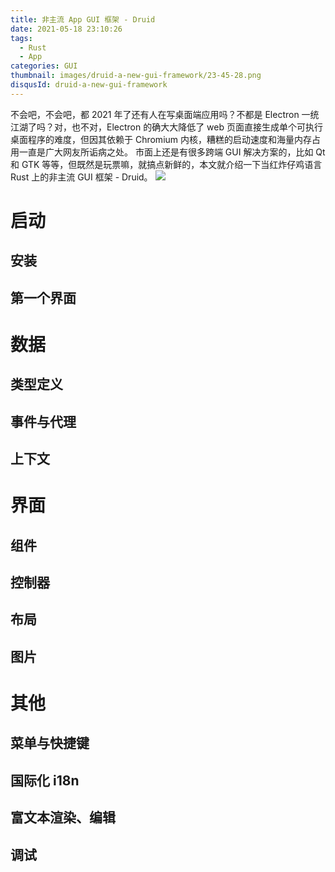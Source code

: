 ```yaml
---
title: 非主流 App GUI 框架 - Druid
date: 2021-05-18 23:10:26
tags:
  - Rust
  - App
categories: GUI
thumbnail: images/druid-a-new-gui-framework/23-45-28.png
disqusId: druid-a-new-gui-framework
---
```


不会吧，不会吧，都 2021 年了还有人在写桌面端应用吗？不都是 Electron 一统江湖了吗？对，也不对，Electron 的确大大降低了 web 页面直接生成单个可执行桌面程序的难度，但因其依赖于 Chromium 内核，糟糕的启动速度和海量内存占用一直是广大网友所诟病之处。
市面上还是有很多跨端 GUI 解决方案的，比如 Qt 和 GTK 等等，但既然是玩票嘛，就搞点新鲜的，本文就介绍一下当红炸仔鸡语言 Rust 上的非主流 GUI 框架 - Druid。
![](/blog/images/druid-a-new-gui-framework/23-42-26.png)

# 启动
## 安装
## 第一个界面

# 数据
## 类型定义
## 事件与代理
## 上下文

# 界面
## 组件
## 控制器
## 布局
## 图片

# 其他
## 菜单与快捷键
## 国际化 i18n
## 富文本渲染、编辑
## 调试
